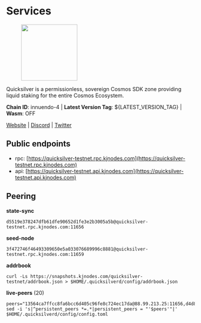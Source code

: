 # Services

<figure><img src="https://raw.githubusercontent.com/kj89/testnet_manuals/main/pingpub/logos/quicksilver.png" width="150" alt=""><figcaption></figcaption></figure>

Quicksilver is a permissionless, sovereign Cosmos SDK zone providing liquid staking for the entire Cosmos Ecosystem.

**Chain ID**: innuendo-4 | **Latest Version Tag**: ${LATEST_VERSION_TAG} | **Wasm**: OFF

[Website](https://quicksilver.zone) | [Discord](https://discord.gg/quicksilverprotocol) | [Twitter](https://twitter.com/quicksilverzone)


## Public endpoints

* rpc: [https://quicksilver-testnet.rpc.kjnodes.com](https://quicksilver-testnet.rpc.kjnodes.com)
* api: [https://quicksilver-testnet.api.kjnodes.com](https://quicksilver-testnet.api.kjnodes.com)

## Peering

**state-sync**

```
d5519e378247dfb61dfe90652d1fe3e2b3005a5b@quicksilver-testnet.rpc.kjnodes.com:11656
```

**seed-node**

```
3f472746f46493309650e5a033076689996c8881@quicksilver-testnet.rpc.kjnodes.com:11659
```

**addrbook**
```
curl -Ls https://snapshots.kjnodes.com/quicksilver-testnet/addrbook.json > $HOME/.quicksilverd/config/addrbook.json
```

**live-peers** (20)
```
peers="13564ca7ffcc8fa6bcc6d405c96fe8c724ec17da@88.99.213.25:11656,d4d83e209a2b096859821228ea17475f9a487a48@23.88.0.170:15651,c896ef12812a82eea865111c49f226849ad077db@144.76.236.90:26656,af8cfa944802a9bd510fc3407950a15e8be86c31@213.239.217.52:30656,41f7d7004cace7bd1760a5f980a86123700c8f1d@185.146.148.116:26656,c9a74cdd754a8ccc9243ac2b245e4caaa78695aa@45.85.147.96:26656,3da9fbcb9ec210ec1c94ebc49f46fad3d3721e77@65.108.136.39:26651,66f9d8f52a4637dc9215cdaa8dc2977633e52bbf@95.217.144.121:26656,d5519e378247dfb61dfe90652d1fe3e2b3005a5b@65.109.68.190:11656,bdb93c655989b2c1882339fabb013317066dda56@95.214.52.138:26676,8ff8a186fe9cbc70d0f34891fa051f87e561a48b@158.160.0.93:26656,1c1ca90d704c22844570d57039ccf2e8f58e475d@80.64.208.123:26656,7c65eaf6307530cc654d62fff271a9593643758b@23.227.200.10:26656,8a334ed2e728ca1164f8ef6ae58dd5fda31da5be@66.94.104.239:26641,6c31ea769b18d7b20b2d738df7778fb9fc3fc380@18.236.225.32:26656,858ba6bc33a6d13fdd9ddad344d788dcf91cf565@142.132.151.99:15651,2096650d8586b858d3369205f3b46ac4c765bc8e@65.109.53.155:26656,5844010472bac487748336616d450bc9f0cbc57c@65.108.72.175:29656,a37474c1f254cd4b16d924327a755c914e8e7d86@65.109.30.53:26656,e0f0703e9ce343c46e0ec01b19216715e817b358@65.109.85.170:28656"
sed -i 's|^persistent_peers *=.*|persistent_peers = "'$peers'"|' $HOME/.quicksilverd/config/config.toml
```
